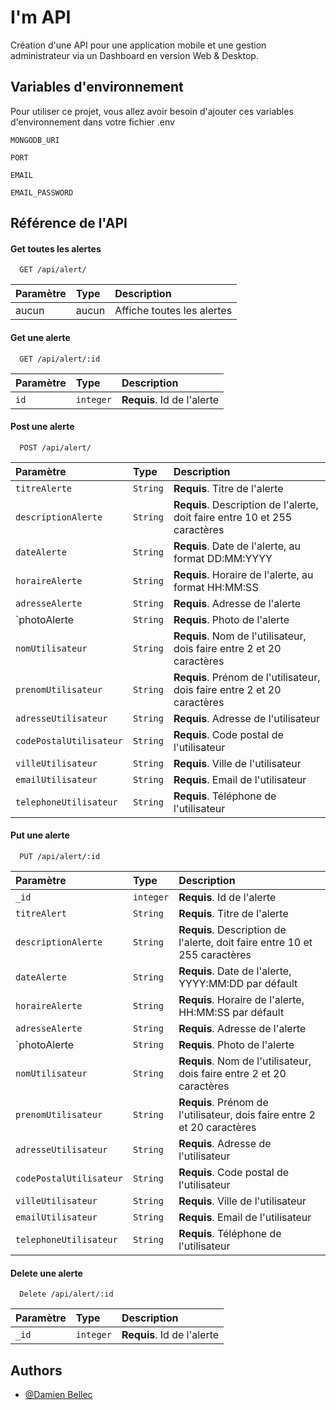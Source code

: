 
# I'm API

Création d'une API pour une application mobile et une gestion administrateur via un Dashboard en version Web & Desktop.


## Variables d'environnement

Pour utiliser ce projet, vous allez avoir besoin d'ajouter ces variables d'environnement dans votre fichier .env

`MONGODB_URI`

`PORT`

`EMAIL`

`EMAIL_PASSWORD`


## Référence de l'API

#### Get toutes les alertes

```http
  GET /api/alert/
```

| Paramètre | Type     | Description                |
| :-------- | :------- | :------------------------- |
| aucun     | aucun    | Affiche toutes les alertes |

#### Get une alerte

```http
  GET /api/alert/:id
```

| Paramètre | Type     | Description                       |
| :-------- | :------- | :-------------------------------- |
| `id`      | `integer`| **Requis**. Id de l'alerte        |

#### Post une alerte

```http
  POST /api/alert/
```

| Paramètre               | Type     | Description                                                                |
| :---------------------- | :------- | :------------------------------------------------------------------------- |
| `titreAlerte`           | `String` | **Requis**. Titre de l'alerte                                              |
| `descriptionAlerte`     | `String` | **Requis**. Description de l'alerte, doit faire entre 10 et 255 caractères |
| `dateAlerte`            | `String` | **Requis**. Date de l'alerte, au format DD:MM:YYYY                         |
| `horaireAlerte`         | `String` | **Requis**. Horaire de l'alerte, au format HH:MM:SS                        |
| `adresseAlerte`         | `String` | **Requis**. Adresse de l'alerte                                            |
| `photoAlerte            | `String` | **Requis**. Photo de l'alerte                                              |
| `nomUtilisateur`        | `String` | **Requis**. Nom de l'utilisateur, dois faire entre 2 et 20 caractères      |
| `prenomUtilisateur`     | `String` | **Requis**. Prénom de l'utilisateur, dois faire entre 2 et 20 caractères   |
| `adresseUtilisateur`    | `String` | **Requis**. Adresse de l'utilisateur                                       |
| `codePostalUtilisateur` | `String` | **Requis**. Code postal de l'utilisateur                                   |
| `villeUtilisateur`      | `String` | **Requis**. Ville de l'utilisateur                                         |
| `emailUtilisateur`      | `String` | **Requis**. Email de l'utilisateur                                         |
| `telephoneUtilisateur`  | `String` | **Requis**. Téléphone de l'utilisateur                                     |

#### Put une alerte

```http
  PUT /api/alert/:id
```

| Paramètre               | Type     | Description                                                                |
| :---------------------- | :------- | :------------------------------------------------------------------------- |
| `_id`                   | `integer`| **Requis**. Id de l'alerte                                                 |
| `titreAlert`            | `String` | **Requis**. Titre de l'alerte                                              |
| `descriptionAlerte`     | `String` | **Requis**. Description de l'alerte, doit faire entre 10 et 255 caractères |
| `dateAlerte`            | `String` | **Requis**. Date de l'alerte, YYYY:MM:DD par défault                       |
| `horaireAlerte`         | `String` | **Requis**. Horaire de l'alerte, HH:MM:SS par défault                      |
| `adresseAlerte`         | `String` | **Requis**. Adresse de l'alerte                                            |
| `photoAlerte            | `String` | **Requis**. Photo de l'alerte                                              |
| `nomUtilisateur`        | `String` | **Requis**. Nom de l'utilisateur, dois faire entre 2 et 20 caractères      |
| `prenomUtilisateur`     | `String` | **Requis**. Prénom de l'utilisateur, dois faire entre 2 et 20 caractères   |
| `adresseUtilisateur`    | `String` | **Requis**. Adresse de l'utilisateur                                       |
| `codePostalUtilisateur` | `String` | **Requis**. Code postal de l'utilisateur                                   |
| `villeUtilisateur`      | `String` | **Requis**. Ville de l'utilisateur                                         |
| `emailUtilisateur`      | `String` | **Requis**. Email de l'utilisateur                                         |
| `telephoneUtilisateur`  | `String` | **Requis**. Téléphone de l'utilisateur                                     |

#### Delete une alerte

```http
  Delete /api/alert/:id
```

| Paramètre               | Type     | Description                                                                |
| :---------------------- | :------- | :------------------------------------------------------------------------- |
| `_id`                   | `integer`| **Requis**. Id de l'alerte                                                 |

## Authors

- [@Damien Bellec](https://github.com/damien-simplon)


